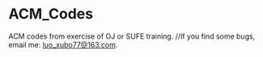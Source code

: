 # ACM_Codes
ACM codes from exercise of OJ or SUFE training.
//If you find some bugs, email me: luo_xubo77@163.com.
